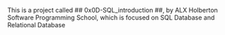 This is a project called ## 0x0D-SQL_introduction ##, by ALX Holberton Software Programming School, which is focused on SQL Database and Relational Database
